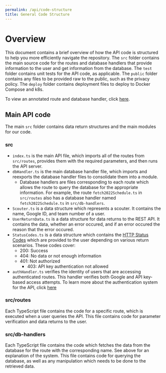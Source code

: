 ```yaml
---
permalink: /api/code-structure
title: General Code Structure
---
```


# Overview
This document contains a brief overview of how the API code is structured to help you more efficiently navigate the repository. The `src` folder contains the main source code for the routes and database handlers that provide information to the user and get information from the database. The `test` folder contains unit tests for the API code, as applicable. The `public` folder contains any files to be provided raw to the public, such as the privacy policy. The `deploy` folder contains deployment files to deploy to Docker Compose and k8s.

To view an annotated route and database handler, click [here](/api/annotated-example).
## Main API code 
The main `src` folder contains data return structures and the main modules for our code.

### src
* `index.ts` is the main API file, which imports all of the routes from `src/routes`, provides them with the required parameters, and then runs the API server.
* `dbHandler.ts` is the main database handler file, which imports and reexports the database handler files to consolidate them into a module.  
  * Database handlers are files corresponding to each route which allows the route to query the database for the appropriate information. For example, the route `fetch2022Schedule.ts` in `src/routes` also has a database handler named `fetch2022Schedule.ts` in `src/db-handlers`.
* `Scouter.ts` is a data structure which represents a scouter. It contains the name, Google ID, and team number of a user.
* `UserReturnData.ts` is a data structure for data returns to the REST API. It contains the data, whether an error occured, and if an error occured the reason that the error occured. 
* `StatusCodes.ts` is a data structure which contains the [HTTP Status Codes](https://developer.mozilla.org/en-US/docs/Web/HTTP/Status) which are provided to the user depending on various return scenarios. These codes cover:  
    * 200: Success
    * 404: No data or not enough information
    * 401: Not authorized 
        * 403: API key authentication not allowed
* `authHandler.ts` verifies the identity of users that are accessing authenticated routes. This handler verifies both Google and API key-based access attempts. To learn more about the authentication system for the API, click [here](/api/authentication)

### src/routes
Each TypeScript file contains the code for a specific route, which is executed when a user queries the API. This file contains code for parameter verification and data returns to the user.

### src/db-handlers
Each TypeScript file contains the code which fetches the data from the database for the route with the corresponding name. See above for an explanation of the system. This file contains code for querying the database, as well as any manipulation which needs to be done to the retrieved data.